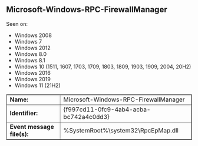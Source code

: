 ## Microsoft-Windows-RPC-FirewallManager

Seen on:
* Windows 2008
* Windows 7
* Windows 2012
* Windows 8.0
* Windows 8.1
* Windows 10 (1511, 1607, 1703, 1709, 1803, 1809, 1903, 1909, 2004, 20H2)
* Windows 2016
* Windows 2019
* Windows 11 (21H2)

<table border="1" class="docutils">
  <tbody>
    <tr>
      <td><b>Name:</b></td>
      <td>Microsoft-Windows-RPC-FirewallManager</td>
    </tr>
    <tr>
      <td><b>Identifier:</b></td>
      <td>{f997cd11-0fc9-4ab4-acba-bc742a4c0dd3}</td>
    </tr>
    <tr>
      <td><b>Event message file(s):</b></td>
      <td>%SystemRoot%\system32\RpcEpMap.dll</td>
    </tr>
  </tbody>
</table>

&nbsp;


